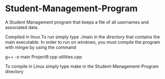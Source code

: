 # Student-Management-Program
A Student Management program that keeps a file of all usernames and associated data.

Compiled in linux.To run simply type ./main in the directory that contains the main executable. In order to run on windows, you must compile the program with mingw by using the command 

g++ -o main Project9.cpp utilities.cpp

To compile in Linux simply type make in the Student-Management-Program directory
